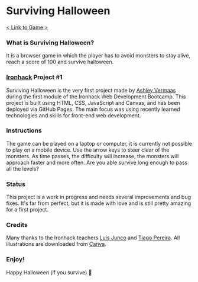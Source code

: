 # Surviving Halloween

[< Link to Game >](ashleyvermaas.github.io/surviving-halloween/)

### What is Surviving Halloween?
It is a browser game in which the player has to avoid monsters to stay alive, reach a score of 100 and survive halloween. 

### [Ironhack](https://ironhack.com/en) Project #1
Surviving Halloween is the very first project made by [Ashley Vermaas](https://github.com/ashleyvermaas) during the first module of the Ironhack Web Development Bootcamp. This project is built using HTML, CSS, JavaScript and Canvas, and has been deployed via GitHub Pages. The main focus was using recently learned technologies and skills for front-end web development.

### Instructions
The game can be played on a laptop or computer, it is currently not possible to play on a mobile device. Use the arrow keys to steer clear of the monsters. As time passes, the difficulty will increase; the monsters will approach faster and more often. Are you able survive long enough to pass all the levels?

### Status
This project is a work in progress and needs several improvements and bug fixes. It's far from perfect, but it is made with love and is still pretty amazing for a first project.

### Credits
Many thanks to the Ironhack teachers [Luis Junco](https://github.com/luisjunco) and [Tiago Pereira](https://github.com/In-S4n3).
All illustrations are downloaded from [Canva](www.canva.com).

### Enjoy!
Happy Halloween (if you survive) 🎃 


